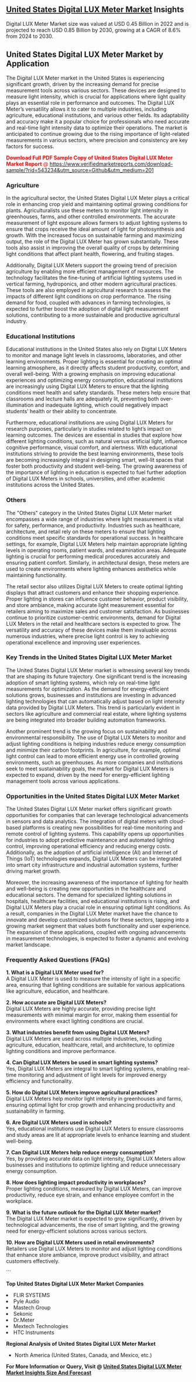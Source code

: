 <h2><a href="https://www.verifiedmarketreports.com/download-sample/?rid=543234&amp;utm_source=Github&amp;utm_medium=201" target="_blank">United States Digital LUX Meter Market</a> Insights</h2><p>Digital LUX Meter Market size was valued at USD 0.45 Billion in 2022 and is projected to reach USD 0.85 Billion by 2030, growing at a CAGR of 8.6% from 2024 to 2030.</p><p><h2>United States Digital LUX Meter Market by Application</h2><p>The Digital LUX Meter market in the United States is experiencing significant growth, driven by the increasing demand for precise measurement tools across various sectors. These devices are designed to measure light intensity, which is crucial for applications where light quality plays an essential role in performance and outcomes. The Digital LUX Meter’s versatility allows it to cater to multiple industries, including agriculture, educational institutions, and various other fields. Its adaptability and accuracy make it a popular choice for professionals who need accurate and real-time light intensity data to optimize their operations. The market is anticipated to continue growing due to the rising importance of light-related measurements in various sectors, where precision and consistency are key factors for success.<p><span class=""><span style="color: #ff0000;"><strong>Download Full PDF Sample Copy of United States Digital LUX Meter Market Report</strong> @ </span><a href="https://www.verifiedmarketreports.com/download-sample/?rid=543234&amp;utm_source=Github&amp;utm_medium=201" target="_blank">https://www.verifiedmarketreports.com/download-sample/?rid=543234&amp;utm_source=Github&amp;utm_medium=201</a></span></p></p><h3>Agriculture</h3><p>In the agricultural sector, the United States Digital LUX Meter plays a critical role in enhancing crop yield and maintaining optimal growing conditions for plants. Agriculturalists use these meters to monitor light intensity in greenhouses, farms, and other controlled environments. The accurate measurement of light exposure allows farmers to adjust lighting systems to ensure that crops receive the ideal amount of light for photosynthesis and growth. With the increased focus on sustainable farming and maximizing output, the role of the Digital LUX Meter has grown substantially. These tools also assist in improving the overall quality of crops by determining light conditions that affect plant health, flowering, and fruiting stages.</p><p>Additionally, Digital LUX Meters support the growing trend of precision agriculture by enabling more efficient management of resources. The technology facilitates the fine-tuning of artificial lighting systems used in vertical farming, hydroponics, and other modern agricultural practices. These tools are also employed in agricultural research to assess the impacts of different light conditions on crop performance. The rising demand for food, coupled with advances in farming technologies, is expected to further boost the adoption of digital light measurement solutions, contributing to a more sustainable and productive agricultural industry.</p><h3>Educational Institutions</h3><p>Educational institutions in the United States also rely on Digital LUX Meters to monitor and manage light levels in classrooms, laboratories, and other learning environments. Proper lighting is essential for creating an optimal learning atmosphere, as it directly affects student productivity, comfort, and overall well-being. With a growing emphasis on improving educational experiences and optimizing energy consumption, educational institutions are increasingly using Digital LUX Meters to ensure that the lighting conditions meet health and safety standards. These meters help ensure that classrooms and lecture halls are adequately lit, preventing both over-illumination and inadequate lighting, which could negatively impact students’ health or their ability to concentrate.</p><p>Furthermore, educational institutions are using Digital LUX Meters for research purposes, particularly in studies related to light’s impact on learning outcomes. The devices are essential in studies that explore how different lighting conditions, such as natural versus artificial light, influence cognitive performance, visual comfort, and alertness. With educational institutions striving to provide the best learning environments, these tools are becoming increasingly integral in designing smart, well-lit spaces that foster both productivity and student well-being. The growing awareness of the importance of lighting in education is expected to fuel further adoption of Digital LUX Meters in schools, universities, and other academic institutions across the United States.</p><h3>Others</h3><p>The "Others" category in the United States Digital LUX Meter market encompasses a wide range of industries where light measurement is vital for safety, performance, and productivity. Industries such as healthcare, architecture, and retail rely on these meters to ensure that lighting conditions meet specific standards for operational success. In healthcare settings, for example, Digital LUX Meters help maintain appropriate lighting levels in operating rooms, patient wards, and examination areas. Adequate lighting is crucial for performing medical procedures accurately and ensuring patient comfort. Similarly, in architectural design, these meters are used to create environments where lighting enhances aesthetics while maintaining functionality.</p><p>The retail sector also utilizes Digital LUX Meters to create optimal lighting displays that attract customers and enhance their shopping experience. Proper lighting in stores can influence customer behavior, product visibility, and store ambiance, making accurate light measurement essential for retailers aiming to maximize sales and customer satisfaction. As businesses continue to prioritize customer-centric environments, demand for Digital LUX Meters in the retail and healthcare sectors is expected to grow. The versatility and accuracy of these devices make them invaluable across numerous industries, where precise light control is key to achieving operational excellence and improving user experiences.</p><h3>Key Trends in the United States Digital LUX Meter Market</h3><p>The United States Digital LUX Meter market is witnessing several key trends that are shaping its future trajectory. One significant trend is the increasing adoption of smart lighting systems, which rely on real-time light measurements for optimization. As the demand for energy-efficient solutions grows, businesses and institutions are investing in advanced lighting technologies that can automatically adjust based on light intensity data provided by Digital LUX Meters. This trend is particularly evident in sectors like agriculture and commercial real estate, where lighting systems are being integrated into broader building automation frameworks.</p><p>Another prominent trend is the growing focus on sustainability and environmental responsibility. The use of Digital LUX Meters to monitor and adjust lighting conditions is helping industries reduce energy consumption and minimize their carbon footprints. In agriculture, for example, optimal light control can lead to more efficient energy use in controlled growing environments, such as greenhouses. As more companies and institutions seek to meet sustainability goals, the market for Digital LUX Meters is expected to expand, driven by the need for energy-efficient lighting management tools across various applications.</p><h3>Opportunities in the United States Digital LUX Meter Market</h3><p>The United States Digital LUX Meter market offers significant growth opportunities for companies that can leverage technological advancements in sensors and data analytics. The integration of digital meters with cloud-based platforms is creating new possibilities for real-time monitoring and remote control of lighting systems. This capability opens up opportunities for industries to adopt predictive maintenance and automated lighting control, improving operational efficiency and reducing energy costs. Additionally, as the adoption of artificial intelligence (AI) and Internet of Things (IoT) technologies expands, Digital LUX Meters can be integrated into smart city infrastructure and industrial automation systems, further driving market growth.</p><p>Moreover, the increasing awareness of the importance of lighting for health and well-being is creating new opportunities in the healthcare and educational sectors. The demand for specialized lighting solutions in hospitals, healthcare facilities, and educational institutions is rising, and Digital LUX Meters play a crucial role in ensuring optimal light conditions. As a result, companies in the Digital LUX Meter market have the chance to innovate and develop customized solutions for these sectors, tapping into a growing market segment that values both functionality and user experience. The expansion of these applications, coupled with ongoing advancements in measurement technologies, is expected to foster a dynamic and evolving market landscape.</p><h3>Frequently Asked Questions (FAQs)</h3><p><b>1. What is a Digital LUX Meter used for?</b><br> A Digital LUX Meter is used to measure the intensity of light in a specific area, ensuring that lighting conditions are suitable for various applications like agriculture, education, and healthcare.</p><p><b>2. How accurate are Digital LUX Meters?</b><br> Digital LUX Meters are highly accurate, providing precise light measurements with minimal margin for error, making them essential for environments where exact lighting conditions are crucial.</p><p><b>3. What industries benefit from using Digital LUX Meters?</b><br> Digital LUX Meters are used across multiple industries, including agriculture, education, healthcare, retail, and architecture, to optimize lighting conditions and improve performance.</p><p><b>4. Can Digital LUX Meters be used in smart lighting systems?</b><br> Yes, Digital LUX Meters are integral to smart lighting systems, enabling real-time monitoring and adjustment of light levels for improved energy efficiency and functionality.</p><p><b>5. How do Digital LUX Meters improve agricultural practices?</b><br> Digital LUX Meters help monitor light intensity in greenhouses and farms, ensuring optimal light for crop growth and enhancing productivity and sustainability in farming.</p><p><b>6. Are Digital LUX Meters used in schools?</b><br> Yes, educational institutions use Digital LUX Meters to ensure classrooms and study areas are lit at appropriate levels to enhance learning and student well-being.</p><p><b>7. Can Digital LUX Meters help reduce energy consumption?</b><br> Yes, by providing accurate data on light intensity, Digital LUX Meters allow businesses and institutions to optimize lighting and reduce unnecessary energy consumption.</p><p><b>8. How does lighting impact productivity in workplaces?</b><br> Proper lighting conditions, measured by Digital LUX Meters, can improve productivity, reduce eye strain, and enhance employee comfort in the workplace.</p><p><b>9. What is the future outlook for the Digital LUX Meter market?</b><br> The Digital LUX Meter market is expected to grow significantly, driven by technological advancements, the rise of smart lighting, and the growing need for energy-efficient solutions across various sectors.</p><p><b>10. How are Digital LUX Meters used in retail environments?</b><br> Retailers use Digital LUX Meters to monitor and adjust lighting conditions that enhance store ambiance, improve product visibility, and attract customers effectively.</p>```</p><p><strong>Top United States Digital LUX Meter Market Companies</strong></p><div data-test-id=""><p><li>FLIR SYSTEMS</li><li> Pyle Audio</li><li> Mastech Group</li><li> Sekonic</li><li> Dr.Meter</li><li> Mextech Technologies</li><li> HTC Instruments</li></p><div><strong>Regional Analysis of&nbsp;United States Digital LUX Meter Market</strong></div><ul><li dir="ltr"><p dir="ltr">North America&nbsp;(United States, Canada, and Mexico, etc.)</p></li></ul><p><strong>For More Information or Query, Visit @&nbsp;</strong><strong><a href="https://www.verifiedmarketreports.com/product/digital-lux-meter-market-size-and-forecast/?utm_source=Github&amp;utm_medium=201" target="_blank">United States Digital LUX Meter Market Insights Size And Forecast</a></strong></p></div>
